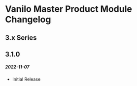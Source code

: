 # Vanilo Master Product Module Changelog

## 3.x Series

## 3.1.0
##### 2022-11-07

- Initial Release
